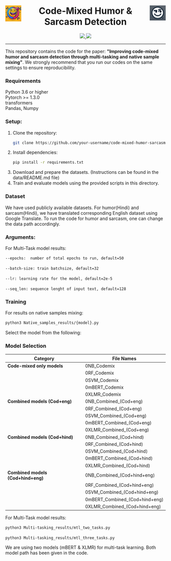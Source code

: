 
<h1 align="center">
  <img src="./logo/humor_logo.jpg" alt="Logo" width="50" align="left">
  <img src="./logo/sarcasm_logo.jpg" alt="Logo" width="50" align="right">
  Code-Mixed Humor & Sarcasm Detection
</h1>

<p align="center">
  <!-- PyTorch Badge -->
  <a href="https://pytorch.org">
    <img src="https://img.shields.io/badge/PyTorch-Framework-orange?logo=pytorch">
  </a>
  
  <!-- Hugging Face Badge -->
  <a href="https://huggingface.co">
    <img src="https://img.shields.io/badge/Hugging%20Face-Transformers-yellow?logo=huggingface">
  </a>
</p>

---

This repository contains the code for the paper: <b>"Improving code-mixed humor and sarcasm detection through multi-tasking
and native sample mixing"</b>. We strongly recommend that you run our codes on the same settings to ensure reproducibility. 

### Requirements

Python 3.6 or higher <br>
Pytorch >= 1.3.0 <br>
transformers  <br>
Pandas, Numpy <br>

### Setup:
1. Clone the repository:
   ```bash
   git clone https://github.com/your-username/code-mixed-humor-sarcasm-detection.git
   ```
2. Install dependencies:
   ```bash
   pip install -r requirements.txt
   ```
3. Download and prepare the datasets. (Instructions can be found in the data/README.md file)
4. Train and evaluate models using the provided scripts in this directory.

### Dataset

We have used publicly  available datasets. For humor(Hindi) and sarcasm(Hindi), we have translated corresponding English dataset using Google Translate. To run the code for humor and sarcasm, one can change the data path accordingly.

### Arguments:

For Multi-Task model results:

```
--epochs:  number of total epochs to run, default=50

--batch-size: train batchsize, default=32

--lr: learning rate for the model, default=2e-5

--seq_len: sequence lenght of input text, default=128
```

### Training
 For results on native samples mixing:

```bash
python3 Native_samples_results/{model}.py
```

Select the model from the following:

### Model Selection

| Category                    | File Names                        |
|-----------------------------|-----------------------------------|
| **Code-mixed only models**  | 0NB_Codemix	                  |
|                             | 0RF_Codemix	                  |
|                             | 0SVM_Codemix                   |
|                             | 0mBERT_Codemix                 |
|                             | 0XLMR_Codemix                   |
| **Combined models (Cod+eng)** | 0NB_Combined_(Cod+eng)         |
|                             | 0RF_Combined_(Cod+eng)          |
|                             | 0SVM_Combined_(Cod+eng)            |
|                             | 0mBERT_Combined_(Cod+eng)            |
|                             | 0XLMR_Combined_(Cod+eng)           |
| **Combined models (Cod+hind)** | 0NB_Combined_(Cod+hind)       |
|                             | 0RF_Combined_(Cod+hind)         |
|                             | 0SVM_Combined_(Cod+hind)           |
|                             | 0mBERT_Combined_(Cod+hind)           |
|                             | 0XLMR_Combined_(Cod+hind)          |
| **Combined models (Cod+hind+eng)** | 0NB_Combined_(Cod+hind+eng) |
|                             | 0RF_Combined_(Cod+hind+eng)     |
|                             | 0SVM_Combined_(Cod+hind+eng)       |
|                             | 0mBERT_Combined_(Cod+hind+eng)       |
|                             | 0XLMR_Combined_(Cod+hind+eng)      |



For Multi-Task model results:

```
python3 Multi-tasking_results/mtl_two_tasks.py

python3 Multi-tasking_results/mtl_three_tasks.py
```
We are using two models (mBERT & XLMR) for multi-task learning. Both model path has been given in the code.
